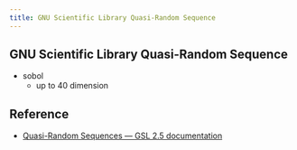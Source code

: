 ```yaml
---
title: GNU Scientific Library Quasi-Random Sequence
---
```


## GNU Scientific Library Quasi-Random Sequence


* sobol
    * up to 40 dimension

## Reference
* [Quasi\-Random Sequences — GSL 2\.5 documentation](https://www.gnu.org/software/gsl/doc/html/qrng.html)
